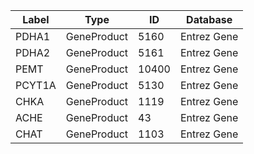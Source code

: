 | Label | Type | ID | Database |
| ---- | ---- | ---- | ---- |
|PDHA1 | GeneProduct | 5160 | Entrez Gene |
|PDHA2 | GeneProduct | 5161 | Entrez Gene |
|PEMT | GeneProduct | 10400 | Entrez Gene |
|PCYT1A | GeneProduct | 5130 | Entrez Gene |
|CHKA | GeneProduct | 1119 | Entrez Gene |
|ACHE | GeneProduct | 43 | Entrez Gene |
|CHAT | GeneProduct | 1103 | Entrez Gene |
